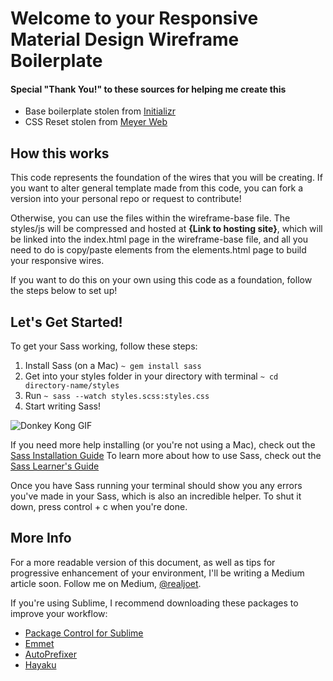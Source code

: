 # Welcome to your Responsive Material Design Wireframe Boilerplate

<!-- Created by [Joe Toscano](http://www.realjoet.me), UX Designer & Engineer. 
Find me @realjoet across just about any relevant social media. 
If you can't find me @realjoet, it's probably not relevant :p

Feel free to reach out if you get stuck or just want to talk: yo@realjoet.me -->

#### Special "Thank You!" to these sources for helping me create this
* Base boilerplate stolen from [Initializr](http://www.initializr.com)
* CSS Reset stolen from [Meyer Web](http://meyerweb.com/eric/tools/css/reset/)




## How this works
This code represents the foundation of the wires that you will be creating. If you want to alter general template made from this code, you can fork a version into your personal repo or request to contribute!

Otherwise, you can use the files within the wireframe-base file. The styles/js will be compressed and hosted at **{Link to hosting site}**, which will be linked into the index.html page in the wireframe-base file, and all you need to do is copy/paste elements from the elements.html page to build your responsive wires.

If you want to do this on your own using this code as a foundation, follow the steps below to set up!
 


## Let's Get Started!
To get your Sass working, follow these steps:
  1. Install Sass (on a Mac) 
  ```~ gem install sass```
  2. Get into your styles folder in your directory with terminal
  ```~ cd directory-name/styles```
  3. Run 
  ```~ sass --watch styles.scss:styles.css```
  4. Start writing Sass!

![Donkey Kong GIF](https://media.giphy.com/media/ZAckOMVbv7Jba/giphy.gif)

If you need more help installing (or you're not using a Mac), check out the [Sass Installation Guide](http://sass-lang.com/install)
To learn more about how to use Sass, check out the [Sass Learner's Guide](http://sass-lang.com/guide)

Once you have Sass running your terminal should show you any errors you've made in your Sass, which is also an incredible helper.
To shut it down, press control + c when you're done.




## More Info
For a more readable version of this document, as well as tips for progressive enhancement of your environment, I'll be writing a Medium article soon. Follow me on Medium, [@realjoet](https://medium.com/@realjoet).

If you're using Sublime, I recommend downloading these packages to improve your workflow:
  * [Package Control for Sublime](https://packagecontrol.io/installation)
  * [Emmet](https://github.com/sergeche/emmet-sublime)
  * [AutoPrefixer](https://github.com/sindresorhus/sublime-autoprefixer)
  * [Hayaku](https://github.com/hayaku/hayaku#value-cycling)